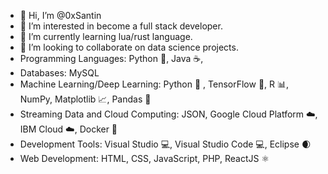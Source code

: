 - 👋 Hi, I’m @0xSantin
- 👀 I’m interested in become a full stack developer.
- 🌱 I’m currently learning lua/rust language.
- 💞️ I’m looking to collaborate on data science projects.
- Programming Languages: Python 🐍, Java ☕, 
- Databases: MySQL
- Machine Learning/Deep Learning: Python 🐍 , TensorFlow 🤖, R 📊, NumPy, Matplotlib 📈, Pandas 🐼
- Streaming Data and Cloud Computing: JSON, Google Cloud Platform ☁️, IBM Cloud ☁️, Docker 🐳
- Development Tools: Visual Studio 💻, Visual Studio Code 💻, Eclipse 🌒
- Web Development: HTML, CSS, JavaScript, PHP, ReactJS ⚛️
